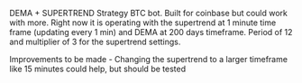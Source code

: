 DEMA + SUPERTREND Strategy BTC bot. Built for coinbase but could work with more. 
Right now it is operating with the supertrend at 1 minute time frame (updating every 1 min) and DEMA at 200 days timeframe. 
Period of 12 and multiplier of 3 for the supertrend settings. 

Improvements to be made - 
Changing the supertrend to a larger timeframe like 15 minutes could help, but should be tested 
